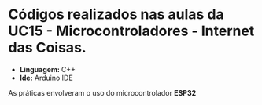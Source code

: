 <h1>Códigos realizados nas aulas da UC15 - Microcontroladores -  Internet das Coisas. </h1>
<ul>
<li><strong> Linguagem: </strong> C++ </li>
  
<li><strong>Ide:</strong> Arduino IDE</li>
</ul>
<p> As práticas envolveram  o uso do microcontrolador <strong>ESP32</strong></p>
